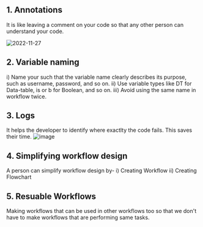 ## 1. Annotations
It is like leaving a comment on your code so that any other person can understand your code.

![2022-11-27](https://user-images.githubusercontent.com/78318301/204119070-fcac8290-c320-421b-8802-8e1dec87d7ac.png)

## 2. Variable naming 
i)  Name your such that the variable name clearly describes its purpose, such as username, password, and so on. 
ii) Use variable types like DT for Data-table, is or b for Boolean, and so on. 
iii) Avoid using the same name in workflow twice.  

## 3. Logs
It helps the developer to identify where exactlty the code fails. This saves their time.
![image](https://user-images.githubusercontent.com/78318301/204119217-b1ef9efb-43f4-4367-b431-efe6b1de7127.png)

## 4.  Simplifying workflow design
A person can simplify workflow design by-
i) Creating Workflow
ii) Creating Flowchart

## 5. Resuable Workflows
Making workflows that can be used in other workflows too so that we don't have to make workflows that are performing same tasks.
